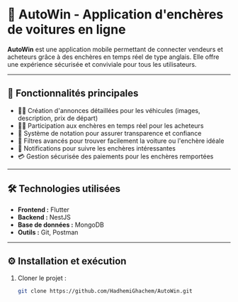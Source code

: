 # 🚗 AutoWin - Application d'enchères de voitures en ligne

**AutoWin** est une application mobile permettant de connecter vendeurs et acheteurs grâce à des enchères en temps réel de type anglais. Elle offre une expérience sécurisée et conviviale pour tous les utilisateurs.

---

## 🚀 Fonctionnalités principales

- 👨‍💼 Création d'annonces détaillées pour les véhicules (images, description, prix de départ)
- 🧑‍💻 Participation aux enchères en temps réel pour les acheteurs
- 🌟 Système de notation pour assurer transparence et confiance
- 🔎 Filtres avancés pour trouver facilement la voiture ou l'enchère idéale
- 🔔 Notifications pour suivre les enchères intéressantes
- 💳 Gestion sécurisée des paiements pour les enchères remportées

---

## 🛠️ Technologies utilisées

- **Frontend :** Flutter  
- **Backend :** NestJS  
- **Base de données :** MongoDB  
- **Outils :** Git, Postman

---

## ⚙️ Installation et exécution

1. Cloner le projet :
   ```bash
   git clone https://github.com/HadhemiGhachem/AutoWin.git
